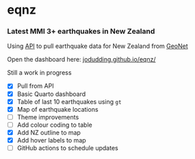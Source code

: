 # eqnz

### Latest MMI 3+ earthquakes in New Zealand

Using [API](https://api.geonet.org.nz/) to pull earthquake data for New Zealand from [GeoNet](https://www.geonet.org.nz/earthquake)

Open the dashboard here: [jodudding.github.io/eqnz/](jodudding.github.io/eqnz/)

Still a work in progress

- [x] Pull from API
- [x] Basic Quarto dashboard
- [x] Table of last 10 earthquakes using `gt`
- [x] Map of earthquake locations
- [ ] Theme improvements
- [ ] Add colour coding to table
- [x] Add NZ outline to map
- [x] Add hover labels to map
- [ ] GitHub actions to schedule updates
